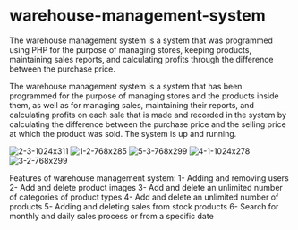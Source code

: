 # warehouse-management-system
The warehouse management system is a system that was programmed using PHP for the purpose of managing stores, keeping products, maintaining sales reports, and calculating profits through the difference between the purchase price.



The warehouse management system is a system that has been programmed for the purpose of managing stores and the products inside them, as well as for managing sales, maintaining their reports, and calculating profits on each sale that is made and recorded in the system by calculating the difference between the purchase price and the selling price at which the product was sold. The system is up and running.


![2-3-1024x311](https://user-images.githubusercontent.com/111537629/192330101-cde4f5b3-9113-4734-bc56-7db3388915c1.png)
![1-2-768x285](https://user-images.githubusercontent.com/111537629/192330113-3085b85e-b685-4463-bade-20e3d0472817.png)
![5-3-768x299](https://user-images.githubusercontent.com/111537629/192330120-3074e96c-8c16-4fa7-9582-dfffed936a9a.png)
![4-1-1024x278](https://user-images.githubusercontent.com/111537629/192330126-0c6c5fae-091f-4a03-a182-7718b924eb9c.png)
![3-2-768x299](https://user-images.githubusercontent.com/111537629/192330131-bce621ea-5ea0-47ee-befe-f4e0d5ae80e6.png)



Features of warehouse management system:
1- Adding and removing users
2- Add and delete product images
3- Add and delete an unlimited number of categories of product types
4- Add and delete an unlimited number of products
5- Adding and deleting sales from stock products
6- Search for monthly and daily sales process or from a specific date
